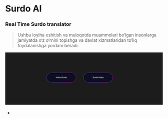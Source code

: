 # Surdo AI

### Real Time Surdo translator

> Ushbu loyiha eshitish va muloqotda muammolari bo‘lgan insonlarga jamiyatda o‘z o‘rnini topishga va davlat xizmatlaridan to‘liq foydalanishga yordam beradi.

>
![alt text](static/image.png)

-

